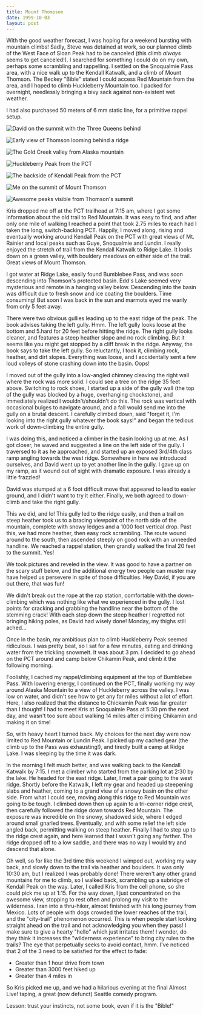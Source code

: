 ```yaml
---
title: Mount Thompson
date: 1999-10-03
layout: post
---
```


With the good weather forecast, I was hoping for a weekend bursting with
mountain climbs! Sadly, Steve was detained at work, so our planned climb of the
West Face of Sloan Peak had to be canceled (this climb *always* seems to get
canceled!). I searched for something I could do on my own, perhaps some
scrambling and rappelling.  I settled on the Snoqualmie Pass area, with a nice
walk up to the Kendall Katwalk, and a climb of Mount Thomson. The Beckey
"Bible" stated I could access Red Mountain from the area, and I hoped to climb
Huckleberry Mountain too. I packed for overnight, needlessly bringing a bivy
sack against non-existent wet weather.


I had also purchased 50 meters of 6 mm static line, for a primitive rappel
setup.


![David on the summit with the Three Queens behind](images/articles/trips/1999/davidsum.jpg)

![Early view of Thomson looming behind a ridge](images/articles/trips/1999/thomson.jpg)

![The Gold Creek valley from Alaska mountain](images/articles/trips/1999/goldcreek.jpg)

![Huckleberry Peak from the PCT](images/articles/trips/1999/huckleview.jpg)

![The backside of Kendall Peak from the PCT](images/articles/trips/1999/kendallview.jpg)

![Me on the summit of Mount Thomson](images/articles/trips/1999/methomsum.jpg)

![Awesome peaks visible from Thomson's summit](images/articles/trips/1999/queens.jpg)


Kris dropped me off at the PCT trailhead at 7:15 am, where I got some 
information
about the old trail to Red Mountain. It was easy to find, and after only
one mile of walking I reached a point that took 2.75 miles to reach had I
taken the long, switch-backing PCT. Happily, I moved along, rising and eventually
working around Kendall Peak on the PCT with great views of Mt. Rainier and
local peaks such as Guye, Snoqualmie and Lundin. I really enjoyed the
stretch of trail from the Kendall Katwalk to Ridge Lake. It looks down on a 
green valley, with bouldery meadows on either side of the trail. Great
views of Mount Thomson.


I got water at Ridge Lake, easily found Bumblebee Pass, and was soon descending
into Thomson's protected basin. Edd's Lake seemed very mysterious and remote
in a hanging valley below. Descending into the basin was difficult due to
fresh snow and ice coating the boulders. Time consuming! But soon I was
back in the sun and marmots eyed me warily from only 5 feet away.


There were two obvious gullies leading up to the east ridge of the peak. The
book advises taking the left gully. Hmm. The left gully looks loose at the
bottom and 5.hard for 20 feet before hitting the ridge. The right gully
looks cleaner, and features a steep heather slope and no rock climbing.
But it seems like you might get stopped by a cliff break in the ridge.
Anyway, the book says to take the left gully. So reluctantly, I took it,
climbing rock, heather, and dirt slopes. Everything was loose, and I
accidentally sent a few loud volleys of stone crashing down into the basin.
Oops!



I moved out of the gully into a low-angled chimney cleaving the right wall
where the rock was more solid. I could see a tree on the ridge 35 feet above.
Switching to rock shoes, I started up a side of the gully wall (the top of the
gully was blocked by a huge, overhanging chockstone), and immediately
realized I wouldn't/shouldn't do this. The rock was vertical with occasional
bulges to navigate around, and a fall would send me into the gully on
a brutal descent. I carefully climbed down, said "forget it, I'm looking
into the right gully whatever the book says!" and began the tedious
work of down-climbing the entire gully.


I was doing this, and noticed a climber in the basin looking up at me.
As I got closer, he waved and suggested a line on the left side of the
gully. I traversed to it as he approached, and started up an exposed
3rd/4th class ramp angling towards the west ridge. Somewhere in here we
introduced ourselves, and David went up to yet another line in the
gully. I gave up on my ramp, as it wound out of sight with dramatic
exposure. I was already a little frazzled!


David was stumped at a 6 foot difficult move that appeared to lead
to easier ground, and I didn't want to try it either. Finally, we both
agreed to down-climb and take the right gully.


This we did, and lo! This gully led to the ridge easily, and then a trail
on steep heather took us to a bracing viewpoint of the north side of the
mountain, complete with snowy ledges and a 1000 foot vertical drop.
Past this, we had more heather, then easy rock scrambling. The route
wound around to the south, then ascended steeply on good rock with an
unneeded handline. We reached a rappel station, then grandly walked
the final 20 feet to the summit. Yes!


We took pictures and reveled in the view. It was good to have a partner
on the scary stuff below, and the additional energy two people can muster
may have helped us persevere in spite of those difficulties. Hey David,
if you are out there, that was fun!


We didn't break out the rope at the rap station, comfortable with the
down-climbing which was nothing like what we experienced in the gully.
I lost points for cracking and grabbing the handline near the bottom of
the stemming crack! With each step down the steep heather I regretted not
bringing hiking poles, as David had wisely done! Monday, my thighs still
ached...


Once in the basin, my ambitious plan to climb Huckleberry Peak seemed
ridiculous. I was pretty beat, so I sat for a few minutes, eating and
drinking water from the trickling snowmelt. It was about 3 pm. I decided
to go ahead on the PCT around and camp below Chikamin Peak, and climb
it the following morning.


Foolishly, I cached my rappel/climbing equipment at the top of Bumblebee
Pass. With lowering energy, I continued on the PCT, finally working my
way around Alaska Mountain to a view of Huckleberry across the valley.
I was low on water, and didn't see how to get any for miles without a
lot of effort. Here, I also realized that the distance to Chickamin
Peak was far greater than I thought! I had to meet Kris at Snoqualmie
Pass at 5:30 pm the next day, and wasn't too sure about walking 14
miles after climbing Chikamin and making it on time!


So, with heavy heart I turned back. My choices for the next day were
now limited to Red Mountain or Lundin Peak. I picked up my cached
gear (the climb up to the Pass was exhausting!), and tiredly built
a camp at Ridge Lake. I was sleeping by the time it was dark.


In the morning I felt much better, and was walking back to the Kendall
Katwalk by 7:15. I met a climber who started from the parking lot at
2:30 by the lake. He headed for the east ridge. Later, I met a pair
going to the west ridge. Shortly before the Katwalk, I left my gear
and headed up steepening slabs and heather, coming to a grand view of
a snowy basin on the other side.  From what I could see, moving along
this ridge to Red Mountain was going to be tough. I climbed down then
up again to a tri-corner ridge crest, then carefully followed the
ridge down towards Red Mountain. The exposure was incredible on the
snowy, shadowed side, where I edged around small gnarled trees. Eventually,
and with some relief the left side angled back, permitting walking on
steep heather. Finally I had to step up to the ridge crest again, and
here learned that I wasn't going any farther. The ridge dropped off to
a low saddle, and there was no way I would try and descend that alone.


Oh well, so for like the 3rd time this weekend I wimped out, working
my way back, and slowly down to the trail via heather and boulders.
It was only 10:30 am, but I realized I was probably done! There weren't any
other grand mountains for me to climb, so I walked back, scrambling up
a subridge of Kendall Peak on the way. Later, I called Kris from the
cell phone, so she could pick me up at 1:15. For the way down, I just
concentrated on the awesome view, stopping to rest often and prolong my
visit to the wilderness. I ran into a thru-hiker, almost finished with his
long journey from Mexico. Lots of people with dogs crowded the lower reaches
of the trail, and the "city-trail" phenomenon occurred. This is when people
start looking straight ahead on the trail and not acknowledging you when
they pass! I make sure to give a hearty "hello" which just irritates them!
I wonder, do they think it increases the "wilderness experience" to bring
city rules to the trails? The eye that perpetually seeks to avoid contact,
hmm. I've noticed that 2 of the 3 need to be satisfied for the effect
to fade: 

*  Greater than 1 hour drive from town
*  Greater than 3000 feet hiked up
*  Greater than 4 miles in

So Kris picked me up, and we had a hilarious evening at the final Almost
Live! taping, a great (now defunct) Seattle comedy program.

Lesson: trust your instincts, not some book, even if it is the "Bible!"

